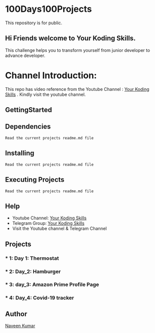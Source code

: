 # 100Days100Projects
This repository is for public.

## Hi Friends welcome to **Your Koding Skills**.
This challenge helps you to transform yourself from junior developer to advance developer.

# Channel Introduction:
This repo has video reference from the Youtube Channel : [Your Koding Skills](https://youtube.com/channel/UCykgYQcHd6YSPiCl8J1sRgQ) . Kindly visit the youtube channel.


## GettingStarted
## Dependencies
```
Read the current projects readme.md file
```
## Installing
```
Read the current projects readme.md file
```

## Executing Projects
```
Read the current projects readme.md file
```
## Help
* Youtube Channel: [Your Koding Skills](https://youtube.com/channel/)
* Telegram Group: [Your Koding Skills](https://t.me/yourkodingskills)
* Visit the Youtube channel & Telegram Channel

## Projects
### * 1: Day 1: Thermostat
### * 2: Day_2: Hamburger
### * 3: day_3: Amazon Prime Profile Page
### * 4: Day_4: Covid-19 tracker


## Author
[Naveen Kumar](https://www.linkedin.com/in/naveen-kumar-k-g-27360566/)
